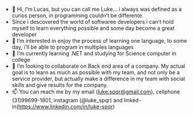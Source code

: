 - 👋 Hi, I’m Lucas, but you can call me Luke... i always was defined as a curios person, in programming couldn't be differente.
- Since i descovered the world of softwaree developers i can't hold myself to learn everything possible and some day become a great developer 
- 👀 I’m interested in enjoy the process of learning one language, to some day, i'll be able to program in multiples languages 
- 🌱 I’m currently learning .NET and studying for Science computer in college
- 💞️ I’m looking to collaborate on Back end area of a company. My actual goal is to learn as much as possible with my team, and not only be a service provider, but actually make a difference in my team with social skills and give results for the company.
- 📫 You can reach me by my email (luke.spqr@gmail.com), cellphone (31)99699-1801, instagram (@luke_spqr) and linked-in(https://www.linkedin.com/in/luke-spqr)

<!---
LuucasReis/LuucasReis is a ✨ special ✨ repository because its `README.md` (this file) appears on your GitHub profile.
You can click the Preview link to take a look at your changes.
--->
